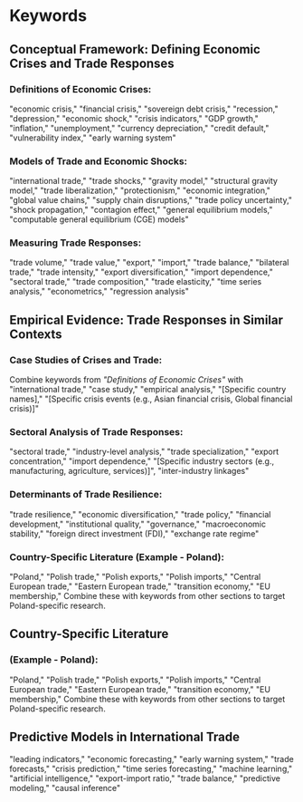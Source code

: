 # Keywords
## Conceptual Framework: Defining Economic Crises and Trade Responses
### Definitions of Economic Crises: 
"economic crisis," "financial crisis," "sovereign debt crisis," "recession," "depression," "economic shock," "crisis indicators," "GDP growth," "inflation," "unemployment," "currency depreciation," "credit default," "vulnerability index," "early warning system"
### Models of Trade and Economic Shocks: 
"international trade," "trade shocks," "gravity model," "structural gravity model," "trade liberalization," "protectionism," "economic integration," "global value chains," "supply chain disruptions," "trade policy uncertainty," "shock propagation," "contagion effect," "general equilibrium models," "computable general equilibrium (CGE) models"
### Measuring Trade Responses: 
"trade volume," "trade value," "export," "import," "trade balance," "bilateral trade," "trade intensity," "export diversification," "import dependence," "sectoral trade," "trade composition," "trade elasticity," "time series analysis," "econometrics," "regression analysis"

##  Empirical Evidence: Trade Responses in Similar Contexts
### Case Studies of Crises and Trade: 
Combine keywords from *"Definitions of Economic Crises"* with "international trade," "case study," "empirical analysis," "[Specific country names]," "[Specific crisis events (e.g., Asian financial crisis, Global financial crisis)]"
### Sectoral Analysis of Trade Responses:
"sectoral trade," "industry-level analysis," "trade specialization," "export concentration," "import dependence," "[Specific industry sectors (e.g., manufacturing, agriculture, services)]", "inter-industry linkages"
### Determinants of Trade Resilience: 
"trade resilience," "economic diversification," "trade policy," "financial development," "institutional quality," "governance," "macroeconomic stability," "foreign direct investment (FDI)," "exchange rate regime"
### Country-Specific Literature (Example - Poland):
"Poland," "Polish trade," "Polish exports," "Polish imports," "Central European trade," "Eastern European trade," "transition economy," "EU membership," Combine these with keywords from other sections to target Poland-specific research.

## Country-Specific Literature 
### (Example - Poland):
"Poland," "Polish trade," "Polish exports," "Polish imports," "Central European trade," "Eastern European trade," "transition economy," "EU membership," Combine these with keywords from other sections to target Poland-specific research.

## Predictive Models in International Trade
"leading indicators," "economic forecasting," "early warning system," "trade forecasts," "crisis prediction," "time series forecasting," "machine learning," "artificial intelligence," "export-import ratio," "trade balance," "predictive modeling," "causal inference"